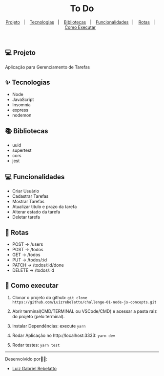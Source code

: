 <h1 align="center">To Do</h1>

<p align="center">
  <a href="#-projeto">Projeto</a>&nbsp;&nbsp;&nbsp;|&nbsp;&nbsp;&nbsp;
  <a href="#-tecnologias">Tecnologias</a>&nbsp;&nbsp;&nbsp;|&nbsp;&nbsp;&nbsp;
  <a href="#-bibliotecas">Bibliotecas</a>&nbsp;&nbsp;&nbsp;|&nbsp;&nbsp;&nbsp;
  <a href="#-funcionalidades">Funcionalidades</a>&nbsp;&nbsp;&nbsp;|&nbsp;&nbsp;&nbsp;
  <a href="#-rotas">Rotas</a>&nbsp;&nbsp;&nbsp;|&nbsp;&nbsp;&nbsp;
  <a href="#-como-executar">Como Executar</a>&nbsp;&nbsp;&nbsp;
</p>

<br>

## 💻 Projeto

Aplicação para Gerenciamento de Tarefas

## ✨ Tecnologias
- Node
- JavaScript
- Insomnia
- express
- nodemon

## 📚 Bibliotecas
- uuid
- supertest
- cors
- jest

## 💻 Funcionalidades
- Criar Usuário
- Cadastrar Tarefas
- Mostrar Tarefas
- Atualizar titulo e prazo da tarefa
- Alterar estado da tarefa
- Deletar tarefa

## 📱 Rotas

- POST → /users
- POST → /todos
- GET → /todos
- PUT → /todos/:id
- PATCH → /todos/:id/done
- DELETE → /todos/:id


## 🚀 Como executar

1) Clonar o projeto do github:
    `git clone https://github.com/Luizrebelatto/challenge-01-node-js-concepts.git`

2) Abrir terminal(CMD/TERMINAL ou VSCode/CMD) e acessar a pasta raiz do projeto (pelo terminal).
    

3) Instalar Dependências:
  execute `yarn`


4) Rodar Aplicação no http://localhost:3333:
    `yarn dev`
    
4) Rodar testes:
    `yarn test`
      
---

Desenvolvido por👋🏻:
- [Luiz Gabriel Rebelatto](https://www.linkedin.com/in/luiz-gabriel-rebelatto-bianchi-67097413b/)


